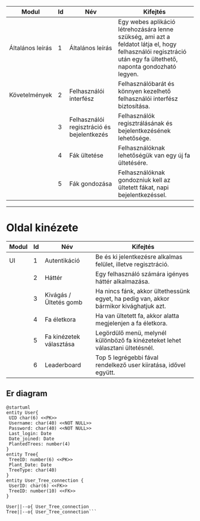 | Modul  | Id  | Név  | Kifejtés  |
|---|---|---|---|
|  Általános leírás |  1 | Általános leírás  | Egy webes aplikáció létrehozására lenne szükség, ami azt a feldatot látja el, hogy felhasználói regisztráció után egy fa ültethető, naponta gondozható legyen.  |
|  Követelmények |  2 | Felhasználói interfész  | Felhasználóbarát és könnyen kezelhető felhasználói interfész biztosítása.  |
|   |  3 |  Felhasználói regisztráció és bejelentkezés |  Felhasználók regisztrálásának és bejelentkezésének lehetősége. |
|   |  4 |  Fák ültetése | Felhasználóknak lehetőségük van egy új fa ültetésére.  |
|   |  5 | Fák gondozása  | Felhasználóknak gondozniuk kell az ültetett fákat, napi bejelentkezéssel.  |
___ 
 # Oldal kinézete
| Modul  | Id  | Név  |  Kifejtés |
|---|---|---|---|
| UI  | 1  |  Autentikáció | Be és ki jelentkezésre alkalmas felület, illetve regisztráció.  |
|   | 2  | Háttér  | Egy felhasználó számára igényes háttér alkalmazása.  |
|   | 3  | Kivágás / Ültetés gomb  | Ha nincs fánk, akkor ültethessünk egyet, ha pedig van, akkor bármikor kivághatjuk azt.  |
|   | 4  | Fa életkora  | Ha van ültetett fa, akkor alatta megjelenjen a fa életkora.  |
|   | 5  | Fa kinézetek választása  | Legördülő menü, melynél különböző fa kinézeteket lehet választani ültetésnél.  |
|   | 6  | Leaderboard  | Top 5 legrégebbi fával rendelkező user kiiratása, idővel együtt.  |

## Er diagram 
```plantuml
@startuml
entity User{
 UID char(6) <<PK>>
 Username: char(40) <<NOT NULL>>
 Password: char(40) <<NOT NULL>>
 Last_login: Date
 Date_joined: Date
 PlantedTrees: number(4)
}
entity Tree{
 TreeID: number(6) <<PK>>
 Plant_Date: Date
 TreeType: char(40)
}
entity User_Tree_connection {
 UserID: char(6) <<FK>>
 TreeID: number(10) <<FK>>
}

User||--o{ User_Tree_connection
Tree||--o{ User_Tree_connection```

